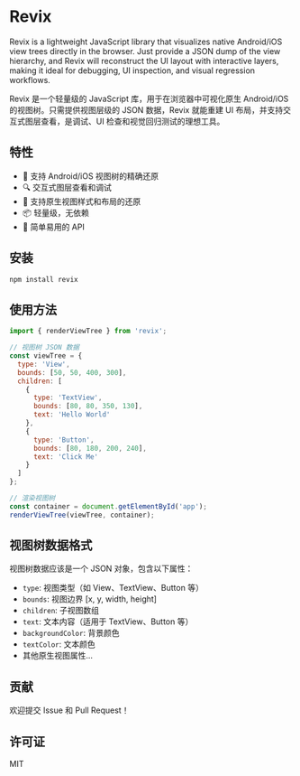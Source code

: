 # Revix
Revix is a lightweight JavaScript library that visualizes native Android/iOS view trees directly in the browser. Just provide a JSON dump of the view hierarchy, and Revix will reconstruct the UI layout with interactive layers, making it ideal for debugging, UI inspection, and visual regression workflows.

Revix 是一个轻量级的 JavaScript 库，用于在浏览器中可视化原生 Android/iOS 的视图树。只需提供视图层级的 JSON 数据，Revix 就能重建 UI 布局，并支持交互式图层查看，是调试、UI 检查和视觉回归测试的理想工具。

## 特性

- 🎯 支持 Android/iOS 视图树的精确还原
- 🔍 交互式图层查看和调试
- 🎨 支持原生视图样式和布局的还原
- 📦 轻量级，无依赖
- 🚀 简单易用的 API

## 安装

```bash
npm install revix
```

## 使用方法

```javascript
import { renderViewTree } from 'revix';

// 视图树 JSON 数据
const viewTree = {
  type: 'View',
  bounds: [50, 50, 400, 300],
  children: [
    {
      type: 'TextView',
      bounds: [80, 80, 350, 130],
      text: 'Hello World'
    },
    {
      type: 'Button',
      bounds: [80, 180, 200, 240],
      text: 'Click Me'
    }
  ]
};

// 渲染视图树
const container = document.getElementById('app');
renderViewTree(viewTree, container);
```

## 视图树数据格式

视图树数据应该是一个 JSON 对象，包含以下属性：

- `type`: 视图类型（如 View、TextView、Button 等）
- `bounds`: 视图边界 [x, y, width, height]
- `children`: 子视图数组
- `text`: 文本内容（适用于 TextView、Button 等）
- `backgroundColor`: 背景颜色
- `textColor`: 文本颜色
- 其他原生视图属性...

## 贡献

欢迎提交 Issue 和 Pull Request！

## 许可证

MIT